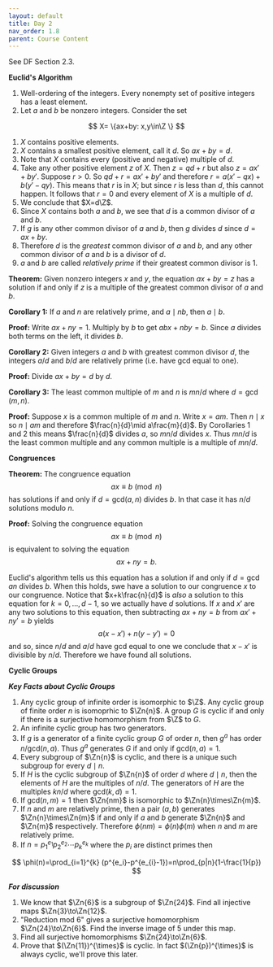 ```yaml
---
layout: default
title: Day 2
nav_order: 1.8
parent: Course Content
---
```


See DF Section 2.3.

**Euclid's Algorithm**

1. Well-ordering of the integers. Every nonempty set of positive integers has a least element.
2. Let $a$ and $b$ be nonzero integers.  Consider the set

$$
X= \{ax+by: x,y\in\Z \}
$$

1. $X$ contains positive elements.
2. $X$ contains a smallest positive element, call it $d$.  So $ax+by=d$.
3. Note that $X$ contains every (positive and negative) multiple of $d$. 
4. Take any other positive element $z$ of $X$.  Then $z=qd+r$ but also $z=ax'+by'$. 
Suppose $r>0.$ So $qd+r=ax'+by'$ and therefore $r=a(x'-qx)+b(y'-qy)$. This means that $r$ is in $X$;
but since $r$ is less than $d$, this cannot happen.  It follows that $r=0$ and every element of $X$
is a multiple of $d$. 
5. We conclude that $X=d\Z$.
6. Since $X$ contains both $a$ and $b$, we see that $d$ is a common divisor of $a$ and $b$.
7. If $g$ is any other common divisor of $a$ and $b$, then $g$ divides $d$ since $d=ax+by$. 
8. Therefore $d$ is the *greatest* common divisor of $a$ and $b$, and any other common divisor of $a$ and $b$
is a divisor of $d$.
9. $a$ and $b$ are called *relatively prime* if their greatest common divisor is $1$.

**Theorem:** Given nonzero integers $x$ and $y$, the equation $ax+by=z$ has a solution if and only if $z$ is a multiple
of the greatest common divisor of $a$ and $b$. 

**Corollary 1:** If $a$ and $n$ are relatively prime, and $a\mid nb$, then $a\mid b$.

**Proof:** Write $ax+ny=1.$  Multiply by $b$ to get $abx+nby=b$.  Since $a$ divides both terms on the left, it divides $b$.

**Corollary 2:** Given integers $a$ and $b$ with greatest common divisor $d$, the integers $a/d$ and $b/d$ are relatively prime (i.e. have gcd equal to one).

**Proof:** Divide $ax+by=d$ by $d$.

**Corollary 3:** The least common multiple of $m$ and $n$ is $mn/d$ where $d=\gcd(m,n)$. 

**Proof:** Suppose $x$ is a common multiple of $m$ and $n$.  Write $x=am$.  Then $n\mid x$ so $n\mid am$ and therefore $\frac{n}{d}\mid a\frac{m}{d}$.  By Corollaries 1 and 2
this means $\frac{n}{d}$ divides $a$, so $mn/d$ divides $x$.  Thus $mn/d$ is the least common multiple and any common multiple is a multiple of $mn/d$. 

**Congruences**

**Theorem:** The congruence equation
$$
ax\equiv b\pmod{n}
$$
has solutions if and only if $d=\mathrm{gcd}(a,n)$ divides $b$.  In that case it has $n/d$ solutions modulo $n$. 

**Proof:** Solving the congruence equation 
$$
ax\equiv b\pmod{n}
$$
is equivalent to solving the equation
$$
ax+ny= b.
$$

Euclid's algorithm tells us this equation has a solution if and only if $d=\gcd{a}{n}$ divides $b$. When this holds, 
swe have a solution to our congruence $x$ to our congruence. Notice that $x+k\frac{n}{d}$ is *also* a solution
to this equation for $k=0,\ldots, d-1$, so we actually have $d$ solutions.  If $x$ and $x'$ are any two solutions
to this equation, then subtracting $ax+ny=b$ from $ax'+ny'=b$ yields
$$
a(x-x')+n(y-y')=0
$$
and so, since $n/d$ and $a/d$ have gcd equal to one we conclude that $x-x'$ is divisible by $n/d$.  Therefore
we have found all solutions.

**Cyclic Groups**



***Key Facts about Cyclic Groups***

1. Any cyclic group of infinite order is isomorphic to $\Z$.  Any cyclic group of finite order $n$ is isomoprhic to $\Zn{n}$. A group $G$ is cyclic if and only if there is a surjective homomorphism 
from $\Z$ to $G$.
2. An infinite cyclic group has two generators.
3. If $g$ is a generator of a finite cyclic group $G$ of order $n$, then $g^{a}$ has order $n/\mathrm{gcd}(n,a)$.  Thus $g^{a}$ generates $G$ if and only if $\mathrm{gcd}(n,a)=1$.
5. Every subgroup of $\Zn{n}$ is cyclic, and there is a unique such subgroup for every $d\mid n$.
6. If $H$ is the cyclic subgroup of $\Zn{n}$ of order $d$ where $d \mid  n$, then the elements of $H$ are the multiples of $n/d$. The generators of $H$ are the multiples $kn/d$ where $\mathrm{gcd}(k,d)=1$.
7. If $\mathrm{gcd}(n,m)=1$ then $\Zn{nm}$ is isomorphic to $\Zn{n}\times\Zn{m}$.  
8. If $n$ and $m$ are relatively prime, then a pair $(a,b)$ generates $\Zn{n}\times\Zn{m}$ if and only if $a$ and $b$ generate $\Zn{n}$ and $\Zn{m}$ respectively.  Therefore $\phi(nm)=\phi(n)\phi(m)$ when $n$ and $m$ are relatively prime.
9. If $n=p_1^{e_1} p_2^{e_2}\cdots p_k^{e_k}$ where the $p_i$ are distinct primes then 

$$
\phi(n)=\prod_{i=1}^{k} (p^{e_i}-p^{e_{i}-1})=n\prod_{p|n}(1-\frac{1}{p})
$$

***For discussion***

1. We know that $\Zn{6}$ is a subgroup of $\Zn{24}$.  Find all injective maps $\Zn{3}\to\Zn{12}$.
2. "Reduction mod 6" gives a surjective homomorphism $\Zn{24}\to\Zn{6}$.  Find the inverse image of $5$ under
this map. 
3. Find all surjective homomorphisms $\Zn{24}\to\Zn{6}$. 
4. Prove that $(\Zn{11})^{\times}$ is cyclic.  In fact $(\Zn{p})^{\times}$ is always cyclic, we'll prove this later.

